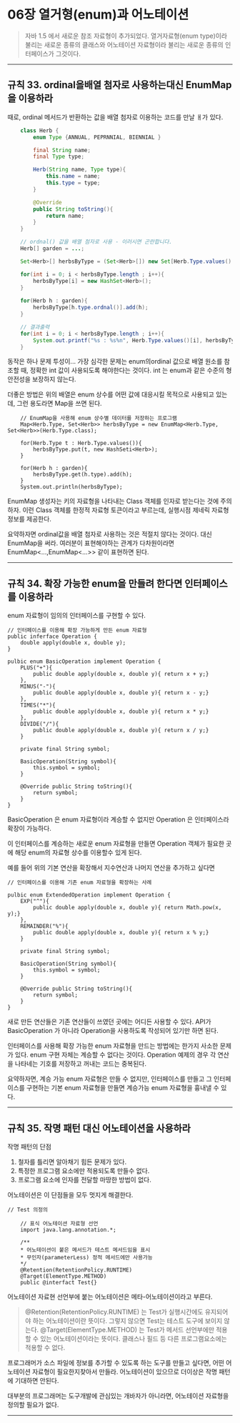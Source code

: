 
# 06장 열거형(enum)과 어노테이션 
> 자바 1.5 에서 새로운 참조 자료형이 추가되었다. 
> 열거자료형(enum type)이라 불리는 새로운 종류의 클래스와 어노테이션 자료형이라 불리는 새로운 종류의 인터페이스가 그것이다.

------------------------------------------------------------------------
## 규칙 33. ordinal을배열 첨자로 사용하는대신 EnumMap을 이용하라

때로, ordinal 메서드가 반환하는 값을 배열 첨자로 이용하는 코드를 만날 ㅐ가 있다.

```java
    class Herb {
        enum Type {ANNUAL, PEPRNNIAL, BIENNIAL }

        final String name;
        final Type type;

        Herb(String name, Type type){
            this.name = name;
            this.type = type;
        }

        @Override
        public String toString(){
            return name;
        }
    }

    // ordnal() 값을 배열 첨자로 사용 - 이러시면 곤란합니다.
    Herb[] garden = ...;

    Set<Herb>[] herbsByType = (Set<Herb>[]) new Set[Herb.Type.values().length];

    for(int i = 0; i < herbsByType.length ; i++){
        herbsByType[i] = new HashSet<Herb>();
    }
    
    for(Herb h : garden){
        herbsByType[h.type.ordnal()].add(h);
    }

    // 결과출력
    for(int i = 0; i < herbsByType.length ; i++){
        System.out.printf("%s : %s%n", Herb.Type.values()[i], herbsByType[i]);
    }
```

동작은 하나 문제 투성이...
가장 심각한 문제는 enum의ordinal 값으로 배열 원소를 참조할 때, 정확한 int 값이 사용되도록 해야한다는 것이다.
int 는 enum과 같은 수준의 형안전성을 보장하지 않는다.

더좋은 방법은 위의 배열은 enum 상수를 어떤 값에 대응시킬 목적으로 사용되고 있는데,
    그런 용도라면 Map을 쓰면 된다.

```
    // EnumMap을 사용해 enum 상수별 데이터를 저장하는 프로그램
    Map<Herb.Type, Set<Herb>> herbsByType = new EnumMap<Herb.Type, Set<Herb>>(Herb.Type.class);

    for(Herb.Type t : Herb.Type.values()){
        herbsByType.put(t, new HashSeti<Herb>);
    }

    for(Herb h : garden){
        herbsByType.get(h.type).add(h);
    }
    System.out.println(herbsByType);
```
EnumMap 생성자는 키의 자료형을 나타내는 Class 객체를 인자로 받는다는 것에 주의하자.
이런 Class 객체를 한정적 자료형 토큰이라고 부르는데, 실행시점 제네릭 자료형 정보를 제공한다.

요약하자면 ordinal값을 배열 첨자로 사용하는 것은 적절치 않다는 것이다.
대신 EnumMap을 써라.
여러분이 표현해야하는 관계가 다차원이라면 EnumMap<...,EnumMap<...>> 같이 표현하면 된다.

------------------------------------------------------------------------

## 규칙 34. 확장 가능한 enum을 만들려 한다면 인터페이스를 이용하라 

enum 자료형이 임의의 인터페이스를 구현할 수 있다.
```
// 인터페이스를 이용해 확장 가능하게 만든 enum 자료형
public inferface Operation {
    double apply(double x, double y);
}

pulbic enum BasicOperation implement Operation {
    PLUS("+"){
        public double apply(double x, double y){ return x + y;}
    },
    MINUS("-"){
        public double apply(double x, double y){ return x - y;}
    },
    TIMES("*"){
        public double apply(double x, double y){ return x * y;}
    },
    DIVIDE("/"){
        public double apply(double x, double y){ return x / y;}
    }

    private final String symbol;

    BasicOperation(String symbol){
        this.symbol = symbol;
    }

    @Override public String toString(){
        return symbol;
    }
}

```

BasicOperation 은 enum 자료형이라 계승할 수 없지만  Operation 은 인터페이스라 확장이 가능하다.

이 인터페이스를 계승하는 새로운 enum 자료형을 만들면 Operation 객체가 필요한 곳에 
해당 enum의 자료형 상수를 이용할수 있게 된다.

예를 들어 위의 기본 연산을 확장해서 지수연산과 나머지 연산을 추가하고 싶다면


```
// 인터페이스를 이용해 기존 enum 자료형을 확장하는 사례

pulbic enum ExtendedOperation implement Operation {
    EXP("^"){
        public double apply(double x, double y){ return Math.pow(x, y);}
    },
    REMAINDER("%"){
        public double apply(double x, double y){ return x % y;}
    }

    private final String symbol;

    BasicOperation(String symbol){
        this.symbol = symbol;
    }

    @Override public String toString(){
        return symbol;
    }
}

```

새로 만든 연산들은 기존 연산들이 쓰였던 곳에는 어디든 사용할 수 있다.
API가 BasicOperation 가 아니라 Operation을 사용하도록 작성되어 있기만 하면 된다.

인터페이스를 사용해 확장 가능한 enum 자료형을 만드는 방법에는 한가지 사소한 문제가 있다.
enum 구현 자체는 계승할 수 없다는 것이다.
Operation  예제의 경우 각 연산을 나타네는 기호를 저장하고 꺼내는 코드는 중복된다.

요약하자면, 계승 가능 enum 자료형은 만들 수 없지만, 인터페이스를 만들고 그 인터페이스를 구현하는 기본 enum
자료형을 만들면 계승가능 enum 자료형을 흉내낼 수 있다.

------------------------------------------------------------------------

## 규칙 35. 작명 패턴 대신 어노테이션을 사용하라

작명 패턴의 단점
1. 철자를 틀리면 알아채기 힘든 문제가 있다.
2. 특정한 프로그램 요소에만 적용되도록 만들수 없다.
3. 프로그램 요소에 인자를 전달할 마땅한 방법이 없다.

어노테이션은 이 단점들을 모두 멋지게 해결한다.

```
// Test 의정의

    // 표식 어노테이션 자료형 선언
    import java.lang.annotation.*;

    /**
    * 어노테이션이 붙은 메서드가 테스트 메서드임을 표시
    * 무인자(parameterLess) 정적 메서드에만 사용가능
    */
    @Retention(RetentionPolicy.RUNTIME)
    @Target(ElementType.METHOD)
    public @interfact Test{}
```
어노테이션 자료현 선언부에 붙는 어노테이션은 메타-어노테이션이라고 부른다.

>    @Retention(RetentionPolicy.RUNTIME) 는 Test가 실행시간에도 유지되어야 하는 어노테이션이란 뜻이다.
>    그렇지 않으면 Test는 테스트 도구에 보이지 않는다.
>    @Target(ElementType.METHOD) 는 Test가 메서드 선언부에만 적용할 수 있는 어노테이션이라는 뜻이다.
>    클래스나 필드 등 다른 프로그램요소에는 적용할 수 없다.
    
프로그래머가 소스 파일에 정보를 추가할 수 있도록 하는 도구를 만들고 싶다면, 어떤 어노테이션 자료형이 필요한지찾아서 만들라.
어노테이션이 있으므로 더이상은 작명 패턴에 기대하면 안된다.

대부분의 프로그래머는 도구개발에 관심있는 개바자가 아니라면, 어노테이션 자료형을 정의할 필요가 없다.




------------------------------------------------------------------------

